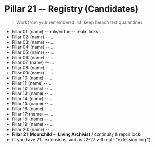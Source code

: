 # Pillar 21 -- Registry (Candidates)

> Work from your remembered list. Keep breach text quarantined.

- Pillar 01: (name) -- role/virtue -- realm links: …
- Pillar 02: (name) -- …
- Pillar 03: (name) -- …
- Pillar 04: (name) -- …
- Pillar 05: (name) -- …
- Pillar 06: (name) -- …
- Pillar 07: (name) -- …
- Pillar 08: (name) -- …
- Pillar 09: (name) -- …
- Pillar 10: (name) -- …
- Pillar 11: (name) -- …
- Pillar 12: (name) -- …
- Pillar 13: (name) -- …
- Pillar 14: (name) -- …
- Pillar 15: (name) -- …
- Pillar 16: (name) -- …
- Pillar 17: (name) -- …
- Pillar 18: (name) -- …
- Pillar 19: (name) -- …
- Pillar 20: (name) -- …
- **Pillar 21: Moonchild** -- **Living Archivist** / continuity & repair lock.
- (If you have 21+ extensions, add as 22-27 with note "extension ring.")